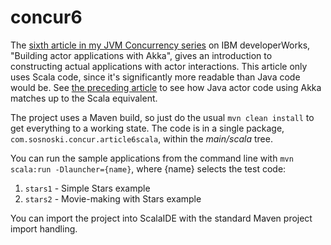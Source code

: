 concur6
============

The [sixth article in my JVM Concurrency series](http://www.ibm.com/developerworks/library/j-jvmc6/index.html) on IBM
developerWorks, "Building actor applications with Akka", gives an introduction to constructing actual
applications with actor interactions. This article only uses Scala code, since it's significantly more
readable than Java code would be. See [the preceding article](http://www.ibm.com/developerworks/library/j-jvmc6/index.html)
to see how Java actor code using Akka matches up to the Scala equivalent.

The project uses a Maven build, so just do the usual `mvn clean install` to get
everything to a working state. The code is in a single package, `com.sosnoski.concur.article6scala`,
within the *main/scala* tree.

You can run the sample applications from the command line with
`mvn scala:run -Dlauncher={name}`, where {name} selects the test code:

1. `stars1` - Simple Stars example
2. `stars2` - Movie-making with Stars example

You can import the project into ScalaIDE with the standard Maven project import handling.
